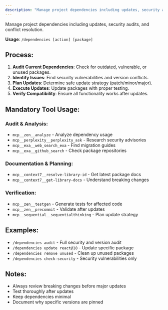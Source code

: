 ```yaml
---
description: "Manage project dependencies including updates, security audits, and conflict resolution."
---
```


Manage project dependencies including updates, security audits, and conflict resolution.

**Usage**: `/dependencies [action] [package]`

## Process:
1. **Audit Current Dependencies**: Check for outdated, vulnerable, or unused packages.
2. **Identify Issues**: Find security vulnerabilities and version conflicts.
3. **Plan Updates**: Determine safe update strategy (patch/minor/major).
4. **Execute Updates**: Update packages with proper testing.
5. **Verify Compatibility**: Ensure all functionality works after updates.

## Mandatory Tool Usage:

### Audit & Analysis:
- `mcp__zen__analyze` - Analyze dependency usage
- `mcp__perplexity__perplexity_ask` - Research security advisories
- `mcp__exa__web_search_exa` - Find migration guides
- `mcp__exa__github_search` - Check package repositories

### Documentation & Planning:
- `mcp__context7__resolve-library-id` - Get latest package docs
- `mcp__context7__get-library-docs` - Understand breaking changes


### Verification:
- `mcp__zen__testgen` - Generate tests for affected code
- `mcp__zen__precommit` - Validate after updates
- `mcp__sequential__sequentialthinking` - Plan update strategy

## Examples:
- `/dependencies audit` - Full security and version audit
- `/dependencies update react@18` - Update specific package
- `/dependencies remove unused` - Clean up unused packages
- `/dependencies check-security` - Security vulnerabilities only

## Notes:
- Always review breaking changes before major updates
- Test thoroughly after updates
- Keep dependencies minimal
- Document why specific versions are pinned